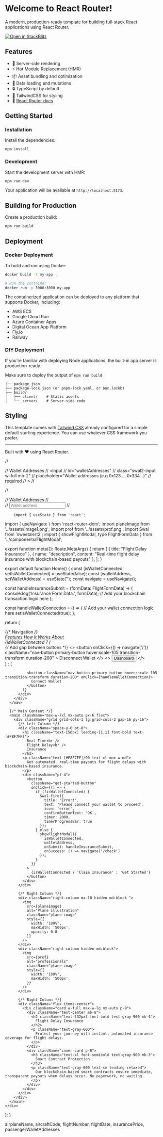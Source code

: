 # Welcome to React Router!

A modern, production-ready template for building full-stack React applications using React Router.

[![Open in StackBlitz](https://developer.stackblitz.com/img/open_in_stackblitz.svg)](https://stackblitz.com/github/remix-run/react-router-templates/tree/main/default)

## Features

- 🚀 Server-side rendering
- ⚡️ Hot Module Replacement (HMR)
- 📦 Asset bundling and optimization
- 🔄 Data loading and mutations
- 🔒 TypeScript by default
- 🎉 TailwindCSS for styling
- 📖 [React Router docs](https://reactrouter.com/)

## Getting Started

### Installation

Install the dependencies:

```bash
npm install
```

### Development

Start the development server with HMR:

```bash
npm run dev
```

Your application will be available at `http://localhost:5173`.

## Building for Production

Create a production build:

```bash
npm run build
```

## Deployment

### Docker Deployment

To build and run using Docker:

```bash
docker build -t my-app .

# Run the container
docker run -p 3000:3000 my-app
```

The containerized application can be deployed to any platform that supports Docker, including:

- AWS ECS
- Google Cloud Run
- Azure Container Apps
- Digital Ocean App Platform
- Fly.io
- Railway

### DIY Deployment

If you're familiar with deploying Node applications, the built-in app server is production-ready.

Make sure to deploy the output of `npm run build`

```
├── package.json
├── package-lock.json (or pnpm-lock.yaml, or bun.lockb)
├── build/
│   ├── client/    # Static assets
│   └── server/    # Server-side code
```

## Styling

This template comes with [Tailwind CSS](https://tailwindcss.com/) already configured for a simple default starting experience. You can use whatever CSS framework you prefer.

---

Built with ❤️ using React Router.


  // <div class="text-left">
        //   <label class="block text-sm font-medium text-gray-700 mb-1">Wallet Addresses</label>
        //   <input 
        //     id="walletAddresses" 
        //     class="swal2-input w-full mb-2" 
        //     placeholder="Wallet addresses (e.g 0x123..., 0x334...)"
        //     required
        //   >
        // </div>


// <div class="text-left">
        //   <label class="block text-sm font-medium text-gray-700 mb-1">Wallet Addresses</label>
        //   <div id="walletAddressesContainer">
        //     <input class="swal2-input w-full mb-2 wallet-address" placeholder="Wallet address" required>
        //   </div>
        </div>







        import { useState } from 'react';
import { useNavigate } from 'react-router-dom';
import planeImage from '../assets/image1.png';
import prof from '../assets/prof.png';
import Swal from 'sweetalert2';
import { showFlightModal, type FlightFormData } from '../components/FlightModal';

export function meta({}: Route.MetaArgs) {
  return [
    { title: "Flight Delay Insurance" },
    { name: "description", content: "Real-time flight delay insurance with blockchain-based payouts" },
  ];
}

export default function Home() {
  const [isWalletConnected, setIsWalletConnected] = useState(false);
  const [walletAddress, setWalletAddress] = useState('');
  const navigate = useNavigate();

  const handleInsuranceSubmit = (formData: FlightFormData) => {
    console.log('Insurance Form Data:', formData);
    // Add your blockchain transaction logic here
  };

  const handleWalletConnection = () => {
    // Add your wallet connection logic here
    setIsWalletConnected(true);
  };

  return (
    <div className="min-h-screen hero-gradient plane-background">
      {/* Navigation */}
      <nav className="max-w-7xl mx-auto px-6 py-6">
        <div className="flex justify-between items-center">
          <div className="flex space-x-12">
            <a href="#features" className="text-white/90 hover:text-blue-500 hover:scale-105 transition-transform duration-200 text-sm">Features</a>
            <a href="#how-it-works" className="text-white/90 hover:text-blue-500 hover:scale-105 transition-transform duration-200 text-sm">How It Works</a>
            <a href="#about" className="text-white/90 hover:text-blue-500 hover:scale-105 transition-transform duration-200 text-sm">About</a>
          </div>
          <div className="flex space-x-3">
            {isWalletConnected ? (
               <div className="flex gap-4"> {/* Add gap between buttons */}
               <>
                 <button 
                   onClick={() => navigate('/')} 
                   className="nav-button primary-button hover:scale-105 transition-transform duration-200"
                 >
                   Disconnect Wallet
                 </button>
               </>
               <>
                 <button 
                   className="nav-button primary-button hover:scale-105 transition-transform duration-200" 
                   onClick={handleWalletConnection}
                 >
                   Dashboard
                 </button>
               </>
             </div>
            ) : (

              <button className="nav-button primary-button hover:scale-105 transition-transform duration-200" onClick={handleWalletConnection}>
                Connect Wallet
              </button>
            )}
          </div>
        </div>
      </nav>

      {/* Main Content */}
      <main className="max-w-7xl mx-auto px-6 flex">
        <div className="grid grid-cols-1 lg:grid-cols-2 gap-16 py-16">
          {/* Left Column */}
          <div className="space-y-6 pt-8">
            <h1 className="text-[56px] leading-[1.1] font-bold text-[#F8F7FF]">
              Real-Time<br />
              Flight Delay<br />
              Insurance
            </h1>
            <p className="text-[#F8F7FF]/90 text-xl max-w-md">
              Get automated, real-time payouts for flight delays with blockchain-based insurance.
            </p>
            <div className="pt-4">
              <button 
                className="get-started-button"
                onClick={() => {
                  if (!isWalletConnected) {
                    Swal.fire({
                      title: 'Error!',
                      text: 'Please connect your wallet to proceed',
                      icon: 'error',
                      confirmButtonText: 'OK',
                      timer: 2000,
                      timerProgressBar: true
                    });
                  } else {
                    showFlightModal({
                      isWalletConnected,
                      walletAddress,
                      onSubmit: handleInsuranceSubmit,
                      onSuccess: () => navigate('/check')
                    });
                  }
                }}
              >
                {isWalletConnected ? 'Claim Insurance' : 'Get Started'}
              </button>
            </div>
          </div>

          {/* Right Column */}
          <div className="right-column mx-10 hidden md:block ">
            <img 
              src={planeImage} 
              alt="Plane illustration" 
              className="plane-image"
              style={{ 
                width: '100%', 
                maxWidth: '500px',
                opacity: 0.8
              }}
            />
          </div>
          <div className="right-column hidden md:block">
            <img 
              src={prof} 
              alt="professionals" 
              className="plane-image"
              style={{ 
                width: '100%', 
                maxWidth: '500px',
              }}
            />
          </div>

          {/* Right Column */}
          <div className="flex items-center">
            <div className="card w-full max-w-lg mx-auto p-8">
              <div className="text-center mb-8">
                <h2 className="text-[32px] font-bold text-gray-900 mb-4">
                  Flight Delay Insurance
                </h2>
                <p className="text-gray-600">
                  Protect your journey with instant, automated insurance coverage for flight delays.
                </p>
              </div>
              <div className="inner-card p-6">
                <h3 className="text-xl font-semibold text-gray-900 mb-3">
                  Smart Contract Protection
                </h3>
                <p className="text-gray-600 text-sm leading-relaxed">
                  Our blockchain-based smart contracts ensure immediate, transparent payouts when delays occur. No paperwork, no waiting.
                </p>
              </div>
            </div>
          </div>
        </div>
      </main>
    </div>
  );
}



airplaneName, aircraftCode, flightNumber, flightDate, insurancePrice, passengerWalletAddresses    
